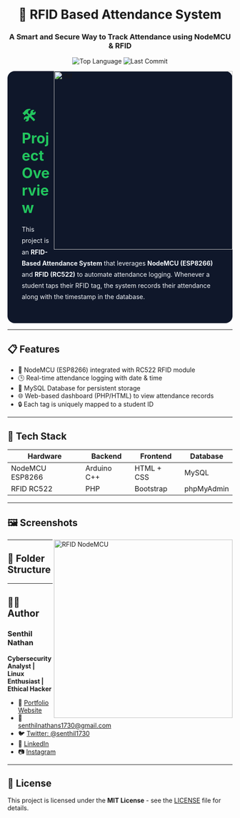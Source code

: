 <h1 align="center">📡 RFID Based Attendance System</h1>
<h3 align="center">A Smart and Secure Way to Track Attendance using NodeMCU & RFID</h3>

<p align="center">
  <img src="https://img.shields.io/github/languages/top/senthilnathan1730/rfid-attendance-system?style=for-the-badge" alt="Top Language">
  <img src="https://img.shields.io/github/last-commit/senthilnathan1730/rfid-attendance-system?style=for-the-badge" alt="Last Commit">
</p>

<img align="right" alt="rfid" width="400" src="https://img.freepik.com/free-vector/flat-illustration-contactless-technology_23-2149335139.jpg?w=740&t=st=1686999181~exp=1686999781~hmac=b4a55669eb8d80d9ac7e15c87aab319dbf91b3d0f5b986c1a95f364c929de7e1">

<section style="background-color: #0f172a; color: #f1f5f9; padding: 2rem; border-radius: 1rem; max-width: 800px; margin: auto;">
  <h2 style="color: #22c55e; font-size: 2rem; font-weight: bold; margin-bottom: 1rem;">🛠️ Project Overview</h2>
  <p style="line-height: 1.8;">
    This project is an <strong>RFID-Based Attendance System</strong> that leverages <strong>NodeMCU (ESP8266)</strong> and <strong>RFID (RC522)</strong> to automate attendance logging. Whenever a student taps their RFID tag, the system records their attendance along with the timestamp in the database.
  </p>
</section>

---

## 📋 Features

- 📶 NodeMCU (ESP8266) integrated with RC522 RFID module  
- 🕒 Real-time attendance logging with date & time  
- 💾 MySQL Database for persistent storage  
- 🌐 Web-based dashboard (PHP/HTML) to view attendance records  
- 🔒 Each tag is uniquely mapped to a student ID  

---

## 🧰 Tech Stack

| Hardware         | Backend     | Frontend       | Database     |
|------------------|-------------|----------------|--------------|
| NodeMCU ESP8266  | Arduino C++ | HTML + CSS     | MySQL        |
| RFID RC522       | PHP         | Bootstrap      | phpMyAdmin   |

---

## 🖼️ Screenshots

<img align="right" alt="RFID NodeMCU" width="400" src="assets/Screenshot from 2024-03-24 15-53-44">


---

## 📁 Folder Structure



---
## 🙋‍♂️ Author

### Senthil Nathan  
**Cybersecurity Analyst | Linux Enthusiast | Ethical Hacker**

- 🔗 [Portfolio Website](https://senthil.zeal.ninja)
- 📧 [senthilnathans1730@gmail.com](mailto:senthilnathans1730@gmail.com)
- 🐦 [Twitter: @senthil1730](https://twitter.com/senthil1730)
- 💼 [LinkedIn](https://www.linkedin.com/in/senthil-nathan/)
- 📷 [Instagram](https://instagram.com/gone_beta_)

---

## 📄 License

This project is licensed under the **MIT License** - see the [LICENSE](LICENSE) file for details.


